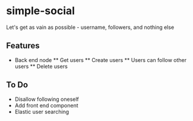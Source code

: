 # simple-social
Let's get as vain as possible - username, followers, and nothing else

## Features
* Back end node
** Get users
** Create users
** Users can follow other users
** Delete users

## To Do
* Disallow following oneself
* Add front end component
* Elastic user searching
